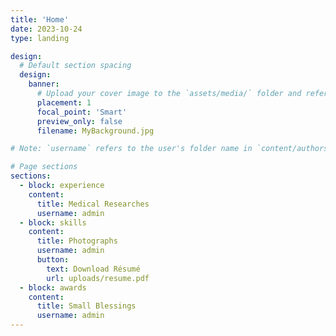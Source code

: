 ```yaml
---
title: 'Home'
date: 2023-10-24
type: landing

design:
  # Default section spacing
  design:
    banner:
      # Upload your cover image to the `assets/media/` folder and reference it here
      placement: 1
      focal_point: 'Smart'
      preview_only: false
      filename: MyBackground.jpg

# Note: `username` refers to the user's folder name in `content/authors/`

# Page sections
sections:
  - block: experience
    content:
      title: Medical Researches
      username: admin
  - block: skills
    content:
      title: Photographs
      username: admin
      button:
        text: Download Résumé
        url: uploads/resume.pdf
  - block: awards
    content:
      title: Small Blessings
      username: admin
---
```

